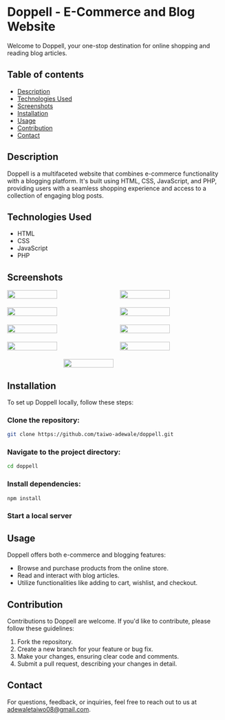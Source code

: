 # Doppell - E-Commerce and Blog Website

Welcome to Doppell, your one-stop destination for online shopping and reading blog articles.

## Table of contents

- [Description](#description)
- [Technologies Used](#technologies-used)
- [Screenshots](#screenshots)
- [Installation](#installation)
- [Usage](#usage)
- [Contribution](#contribution)
- [Contact](#contact)

## Description

Doppell is a multifaceted website that combines e-commerce functionality with a blogging platform. It's built using HTML, CSS, JavaScript, and PHP, providing users with a seamless shopping experience and access to a collection of engaging blog posts.

## Technologies Used

- HTML
- CSS
- JavaScript
- PHP

## Screenshots

<div style="display: flex; flex-direction: row; flex-wrap: wrap; justify-content: center; gap: 20px">
  <img src="https://doppell.000webhostapp.com/images/screenshot-1.png" width="48%" />
  <img src="https://doppell.000webhostapp.com/images/screenshot-2.png" width="48%" />
  <img src="https://doppell.000webhostapp.com/images/screenshot-3.png" width="48%" />
  <img src="https://doppell.000webhostapp.com/images/screenshot-4.png" width="48%" />
  <img src="https://doppell.000webhostapp.com/images/screenshot-5.png" width="48%" />
  <img src="https://doppell.000webhostapp.com/images/screenshot-6.png" width="48%" />
  <img src="https://doppell.000webhostapp.com/images/screenshot-7.png" width="48%" />
  <img src="https://doppell.000webhostapp.com/images/screenshot-8.png" width="48%" />
  <img src="https://doppell.000webhostapp.com/images/screenshot-9.png" width="48%" />
</div>

## Installation

To set up Doppell locally, follow these steps:

### Clone the repository:

```bash
git clone https://github.com/taiwo-adewale/doppell.git
```

### Navigate to the project directory:

```bash
cd doppell
```

### Install dependencies:

```bash
npm install
```

### Start a local server

## Usage

Doppell offers both e-commerce and blogging features:

- Browse and purchase products from the online store.
- Read and interact with blog articles.
- Utilize functionalities like adding to cart, wishlist, and checkout.

## Contribution

Contributions to Doppell are welcome. If you'd like to contribute, please follow these guidelines:

1. Fork the repository.
2. Create a new branch for your feature or bug fix.
3. Make your changes, ensuring clear code and comments.
4. Submit a pull request, describing your changes in detail.

## Contact

For questions, feedback, or inquiries, feel free to reach out to us at [adewaletaiwo08@gmail.com](mailto:adewaletaiwo08@gmail.com).
